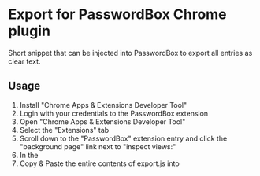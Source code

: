 # Export for PasswordBox Chrome plugin
Short snippet that can be injected into PasswordBox to export all entries as clear text.

## Usage
1. Install "Chrome Apps & Extensions Developer Tool"
2. Login with your credentials to the PasswordBox extension
3. Open "Chrome Apps & Extensions Developer Tool"
4. Select the "Extensions" tab
5. Scroll down to the "PasswordBox" extension entry and click the "background page" link next to "inspect views:"
6. In the 
3. Copy & Paste the entire contents of export.js into 
